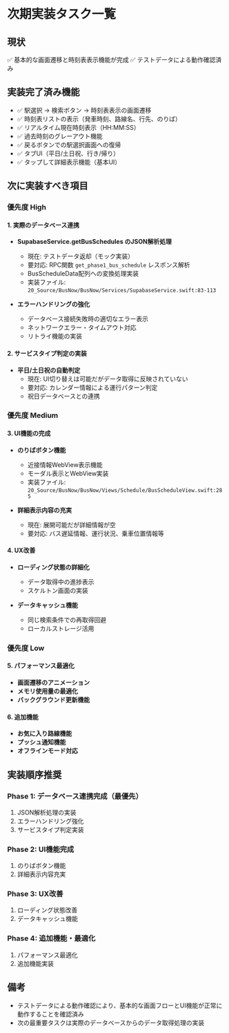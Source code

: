 # 次期実装タスク一覧

## 現状
✅ 基本的な画面遷移と時刻表表示機能が完成
✅ テストデータによる動作確認済み

## 実装完了済み機能
- ✅ 駅選択 → 検索ボタン → 時刻表表示の画面遷移
- ✅ 時刻表リストの表示（発車時刻、路線名、行先、のりば）
- ✅ リアルタイム現在時刻表示（HH:MM:SS）
- ✅ 過去時刻のグレーアウト機能
- ✅ 戻るボタンでの駅選択画面への復帰
- ✅ タブUI（平日/土日祝、行き/帰り）
- ✅ タップして詳細表示機能（基本UI）

## 次に実装すべき項目

### 優先度 High

#### 1. 実際のデータベース連携
- **SupabaseService.getBusSchedules のJSON解析処理**
  - 現在: テストデータ返却（モック実装）
  - 要対応: RPC関数 `get_phase1_bus_schedule` レスポンス解析
  - BusScheduleData配列への変換処理実装
  - 実装ファイル: `20_Source/BusNow/BusNow/Services/SupabaseService.swift:83-113`

- **エラーハンドリングの強化**
  - データベース接続失敗時の適切なエラー表示
  - ネットワークエラー・タイムアウト対応
  - リトライ機能の実装

#### 2. サービスタイプ判定の実装
- **平日/土日祝の自動判定**
  - 現在: UI切り替えは可能だがデータ取得に反映されていない
  - 要対応: カレンダー情報による運行パターン判定
  - 祝日データベースとの連携

### 優先度 Medium

#### 3. UI機能の完成
- **のりばボタン機能**
  - 近接情報WebView表示機能
  - モーダル表示とWebView実装
  - 実装ファイル: `20_Source/BusNow/BusNow/Views/Schedule/BusScheduleView.swift:285`

- **詳細表示内容の充実**
  - 現在: 展開可能だが詳細情報が空
  - 要対応: バス遅延情報、運行状況、乗車位置情報等

#### 4. UX改善
- **ローディング状態の詳細化**
  - データ取得中の進捗表示
  - スケルトン画面の実装

- **データキャッシュ機能**
  - 同じ検索条件での再取得回避
  - ローカルストレージ活用

### 優先度 Low

#### 5. パフォーマンス最適化
- **画面遷移のアニメーション**
- **メモリ使用量の最適化**
- **バックグラウンド更新機能**

#### 6. 追加機能
- **お気に入り路線機能**
- **プッシュ通知機能**
- **オフラインモード対応**

## 実装順序推奨

### Phase 1: データベース連携完成（最優先）
1. JSON解析処理の実装
2. エラーハンドリング強化
3. サービスタイプ判定実装

### Phase 2: UI機能完成
1. のりばボタン機能
2. 詳細表示内容充実

### Phase 3: UX改善
1. ローディング状態改善
2. データキャッシュ機能

### Phase 4: 追加機能・最適化
1. パフォーマンス最適化
2. 追加機能実装

## 備考
- テストデータによる動作確認により、基本的な画面フローとUI機能が正常に動作することを確認済み
- 次の最重要タスクは実際のデータベースからのデータ取得処理の実装